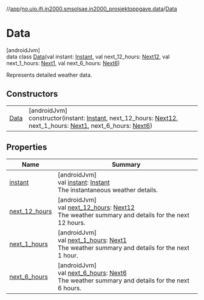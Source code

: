 //[app](../../../index.md)/[no.uio.ifi.in2000.smsolsae.in2000_prosjektoppgave.data](../index.md)/[Data](index.md)

# Data

[androidJvm]\
data class [Data](index.md)(val instant: [Instant](../-instant/index.md), val next_12_hours: [Next12](../-next12/index.md), val next_1_hours: [Next1](../-next1/index.md), val next_6_hours: [Next6](../-next6/index.md))

Represents detailed weather data.

## Constructors

| | |
|---|---|
| [Data](-data.md) | [androidJvm]<br>constructor(instant: [Instant](../-instant/index.md), next_12_hours: [Next12](../-next12/index.md), next_1_hours: [Next1](../-next1/index.md), next_6_hours: [Next6](../-next6/index.md)) |

## Properties

| Name | Summary |
|---|---|
| [instant](instant.md) | [androidJvm]<br>val [instant](instant.md): [Instant](../-instant/index.md)<br>The instantaneous weather details. |
| [next_12_hours](next_12_hours.md) | [androidJvm]<br>val [next_12_hours](next_12_hours.md): [Next12](../-next12/index.md)<br>The weather summary and details for the next 12 hours. |
| [next_1_hours](next_1_hours.md) | [androidJvm]<br>val [next_1_hours](next_1_hours.md): [Next1](../-next1/index.md)<br>The weather summary and details for the next 1 hour. |
| [next_6_hours](next_6_hours.md) | [androidJvm]<br>val [next_6_hours](next_6_hours.md): [Next6](../-next6/index.md)<br>The weather summary and details for the next 6 hours. |
